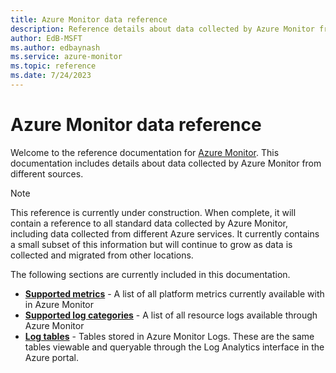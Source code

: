 ```yaml
---
title: Azure Monitor data reference
description: Reference details about data collected by Azure Monitor from different sources.
author: EdB-MSFT
ms.author: edbaynash
ms.service: azure-monitor
ms.topic: reference
ms.date: 7/24/2023
---
```

# Azure Monitor data reference
Welcome to the reference documentation for [Azure Monitor](/azure/azure-monitor/). This documentation includes details about data collected by Azure Monitor from different sources.

> [!NOTE]
> This reference is currently under construction. When complete, it will contain a reference to all standard data collected by Azure Monitor, including data collected from different Azure services. It currently contains a small subset of this information but will continue to grow as data is collected and migrated from other locations.

The following sections are currently included in this documentation.

- [**Supported metrics**](./supported-metrics/metrics-index.md)  - A list of all platform  metrics currently available with in Azure Monitor
- [**Supported log categories**](./supported-logs/logs-index.md)  - A list of all resource logs available through Azure Monitor 
- [**Log tables**](./tables/tables-category.md) - Tables stored in Azure Monitor Logs. These are the same tables viewable and queryable through the Log Analytics interface in the Azure portal. 
